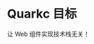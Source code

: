 # Quarkc 目标

让 Web 组件实现技术栈无关！

<!-- <P>Quarkc 旨在让 Web 组件的构建脱离前端框架！不再被框架的条条框框所束缚，前端框架每年会更新，伴随着组件的更新迭代，网上泛滥着各种组件文档，以及API。</p>
<br/>
<p>
如果能做到组件不用依赖框架而存在，那么这个组件可以穿越沉浮，历经长久！而这个答案就是回归浏览器原生 —— 用 Web Components(W3C标准) 去构建前端组件。
</p>
<br/>
<p>
Quarkc 将最流行的前端框架中的最佳概念组合成一个编译时工具，而不是运行时工具。这里需要强调的是，Quarkc 的目标不是成为一个“框架”，也不希望被视为一个”框架“。相反，我们的目标是在浏览器运行时使用Web标准的同时，为开发者提供一个优秀的前端开发工具！
</p>
<br/>

## 面向未来

<p>
随着软件开发的不断发展，前端框架一直以来也以飞快的速度在不断发展，相比于其他组件构建方式，Quark 组件选择了另一条 <b>“赛道”</b> —— 追随浏览器原生API！以 <b>极其稳定</b> 的姿态进行组件开发，做到了脱离前端框架而存在，且可以自由的翱翔在各种框架内去使用。
</p>

## 性能

不同于主流前端组件的构建，Quark 组件没有 Runtime，组件进入浏览器不需要大量的前置工作。普通的 div 标签如何渲染，Quark 组件就怎么渲染。

## 极少量的API

Quarkc 刻意不提供一个需要经过学习的大型定制的API，而是严格依赖 Web 标准。在追随主流框架的最佳体验的同时，尽可能地尊从浏览器原生API，做到克制！API越少，破坏越小。 -->